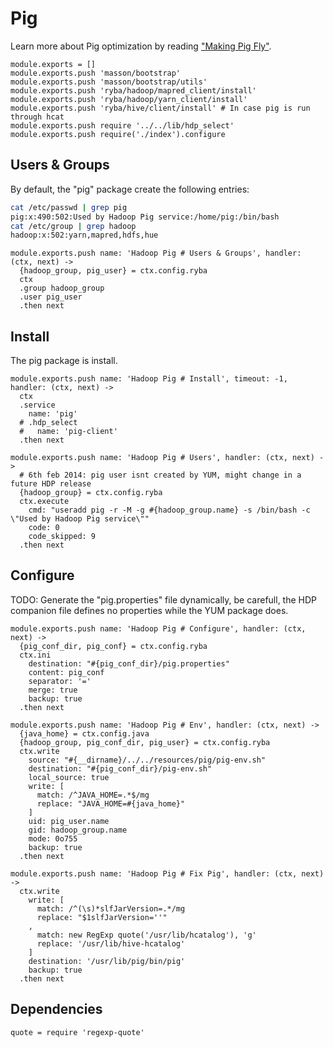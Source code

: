 
# Pig

Learn more about Pig optimization by reading ["Making Pig Fly"][fly].

    module.exports = []
    module.exports.push 'masson/bootstrap'
    module.exports.push 'masson/bootstrap/utils'
    module.exports.push 'ryba/hadoop/mapred_client/install'
    module.exports.push 'ryba/hadoop/yarn_client/install'
    module.exports.push 'ryba/hive/client/install' # In case pig is run through hcat
    module.exports.push require '../../lib/hdp_select'
    module.exports.push require('./index').configure

## Users & Groups

By default, the "pig" package create the following entries:

```bash
cat /etc/passwd | grep pig
pig:x:490:502:Used by Hadoop Pig service:/home/pig:/bin/bash
cat /etc/group | grep hadoop
hadoop:x:502:yarn,mapred,hdfs,hue
```

    module.exports.push name: 'Hadoop Pig # Users & Groups', handler: (ctx, next) ->
      {hadoop_group, pig_user} = ctx.config.ryba
      ctx
      .group hadoop_group
      .user pig_user
      .then next

## Install

The pig package is install.

    module.exports.push name: 'Hadoop Pig # Install', timeout: -1, handler: (ctx, next) ->
      ctx
      .service
        name: 'pig'
      # .hdp_select
      #   name: 'pig-client'
      .then next

    module.exports.push name: 'Hadoop Pig # Users', handler: (ctx, next) ->
      # 6th feb 2014: pig user isnt created by YUM, might change in a future HDP release
      {hadoop_group} = ctx.config.ryba
      ctx.execute
        cmd: "useradd pig -r -M -g #{hadoop_group.name} -s /bin/bash -c \"Used by Hadoop Pig service\""
        code: 0
        code_skipped: 9
      .then next

## Configure

TODO: Generate the "pig.properties" file dynamically, be carefull, the HDP
companion file defines no properties while the YUM package does.

    module.exports.push name: 'Hadoop Pig # Configure', handler: (ctx, next) ->
      {pig_conf_dir, pig_conf} = ctx.config.ryba
      ctx.ini
        destination: "#{pig_conf_dir}/pig.properties"
        content: pig_conf
        separator: '='
        merge: true
        backup: true
      .then next

    module.exports.push name: 'Hadoop Pig # Env', handler: (ctx, next) ->
      {java_home} = ctx.config.java
      {hadoop_group, pig_conf_dir, pig_user} = ctx.config.ryba
      ctx.write
        source: "#{__dirname}/../../resources/pig/pig-env.sh"
        destination: "#{pig_conf_dir}/pig-env.sh"
        local_source: true
        write: [
          match: /^JAVA_HOME=.*$/mg
          replace: "JAVA_HOME=#{java_home}"
        ]
        uid: pig_user.name
        gid: hadoop_group.name
        mode: 0o755
        backup: true
      .then next

    module.exports.push name: 'Hadoop Pig # Fix Pig', handler: (ctx, next) ->
      ctx.write
        write: [
          match: /^(\s)*slfJarVersion=.*/mg
          replace: "$1slfJarVersion=''"
        ,
          match: new RegExp quote('/usr/lib/hcatalog'), 'g'
          replace: '/usr/lib/hive-hcatalog'
        ]
        destination: '/usr/lib/pig/bin/pig'
        backup: true
      .then next

## Dependencies

    quote = require 'regexp-quote'

[fly]: http://chimera.labs.oreilly.com/books/1234000001811/ch08.html
